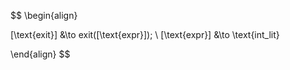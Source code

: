 $$
\begin{align}

[\text{exit}] &\to exit([\text{expr}]);
\\
[\text{expr}] &\to \text{int_lit}

\end{align}
$$

